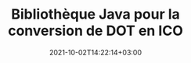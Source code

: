 ---
############################# Static ############################
layout: "autogen-gist"
date: 2021-10-02T14:22:14+03:00
draft: false
path: "fr/total/java/conversion/dot-to-ico/"
other_out_formats: "PDF DOC DOCX DOCM DOT DOTX DOTM TXT RTF HTML MHTML HTM MHT XLS XLSX XLSM XLSB XLT XLTX XLTM XLAM CSV TSV FODS DIF SXC PPT PPTX PPS PPSX PPSM POT POTX PPTM POTM ODT OTT ODS ODP OTP TIFF JPEG JPG PNG GIF BMP ICO WMF EMF DCM WEBP JP2 EMZ WMZ SVG SVGZ TGA XPS TEX MD PSD PSB EPUB WEB EXCEL IMAGE FODP DICOM"
ad_headline: "Conversion Java DOT en ICO"
ad_description: "API de conversion de documents DOT vers ICO pour Java | Plus de 100 formats de fichiers pris en charge"

############################# Head ############################
head_title: "Convertir DOT en ICO en Java | Bibliothèque de conversion de mots Java"
head_description: "API de conversion de documents de traitement de texte Java. Convertissez DOT en ICO et plus de 100 autres images et formats de fichiers dans des applications Java à l'aide des environnements de développement NetBeans, IntelliJ IDEA et Eclipse."

############################# Header ############################
title: "Bibliothèque Java pour la conversion de DOT en ICO"
description: "Convertissez par programme DOT en ICO dans les applications Java et J2SE à l'aide d'options de manipulation de documents flexibles pour personnaliser l'apparence du document résultant. La bibliothèque de conversion de documents Word convertit avec précision les formats de documents Word en PDF, feuille de calcul Excel, présentation PowerPoint, Photoshop, HTML, eBook, XML, images et de nombreux autres formats de fichiers populaires. Utilisation de plusieurs fonctionnalités de conversion de documents - convertissez l'intégralité du document ou choisissez des pages spécifiques du fichier de document source en fonction des numéros de page ou des plages de pages auto-sélectionnés et convertissez facilement en un format de document pris en charge sans utiliser de logiciel externe."

############################# SubMenu ############################
submenu:
    enable: false

############################# Content ############################
content:
    enable: true
    block:
    - title_left: "Comment convertir DOT en ICO en Java"
      content_left: |
          Effectuez la conversion de fichiers DOT en ICO en Java en trois étapes simples. Affichez le document MHTML converti tel quel ou rendez-le et affichez-le au format HTML sans utiliser de logiciel externe.

          -   Créez une nouvelle instance de la classe **Converter** et chargez le fichier DOT
          -   Définissez **ConvertOptions** pour le type de document ICO
          -   Appelez la méthode **Convert** de l'instance de classe **Converter** pour la conversion en ICO
          -   Définir les options du visualiseur HTML
          -   Créez un objet **Viewer** pour afficher le ICO converti au format HTML
          
      title_right: "Téléchargements et instructions d'installation"
      content_right: |
          Vous avez besoin des espaces de noms `GroupDocs.Conversion` et `GroupDocs.Viewer` pour convertir les formats de fichiers Word en une large gamme d'images et de types de documents tels que PDF, Microsoft Office (Word, Excel, PowerPoint, Project, Outlook), OpenDocument, HTML et Schémas CAO. Découvrez d'autres [API Java pour les documents Office](https://products.conholdate.com/total/java/) proposés par Conholdate.Total.
          
          Obtenez les fichiers d'assemblage respectifs à partir des [téléchargements](https://downloads.conholdate.com/total/java) ou récupérez l'ensemble du package à partir de [Maven](https://repository.conholdate.com/webapp/#/artifacts/browse/tree/General/repo) pour ajouter `Conholdate.Total for Java` directement dans votre espace de travail.
          
      gisthash: "675fd7fb45acf595fd9f872593eb2899"
      gistfile: "word-to-pdf-conversion.java"

    - title_left: "Ajouter un filigrane à Word et convertir en PDF"
      content_left: |
          Convertissez avec précision des documents Word en PDF en Java, exactement comme le fichier source d'origine et appliquez des filigranes de texte ou d'image aux pages du document converti.

          -   Créer une nouvelle instance de la classe **Converter** pour convertir le document Word DOCX
          -   Instanciez la classe **ConvertOptions** appropriée (PdfConvertOptions, WordProcessingConvertOptions, SpreadsheetConvertOptions)
          -   Créer une nouvelle instance de la classe **WatermarkOptions**
          -   Spécifiez les propriétés du filigrane (couleur, largeur, hauteur, texte, image, etc.)
          -   Définir la propriété **Watermark** de l'instance **ConvertOptions**
          -   Appelez la méthode **Convert** de l'instance de classe **Converter** pour la conversion de Word en PDF
          
      title_right: "Charger et convertir des documents situés à distance"
      content_right: |
          À l'aide de Conholdate.Total pour Java, les développeurs peuvent charger et convertir des documents à partir de divers emplacements distants et de ressources de stockage de documents dans le cloud telles qu'Amazon S3, Microsoft Azure Blob, FTP, un disque local, un flux ou une simple URL. Spécifiez simplement la méthode pour obtenir le flux de documents situé à distance, puis transmettez-le à la classe Converter en tant que constructeur.
          
          Conholdate.Total pour les API Java sont pris en charge sur différents systèmes d'exploitation tels que Windows J2SE, Linux (Ubuntu, OpenSUSE, CentOS et autres), macOS et tout type d'applications Java basées sur les environnements de développement Eclipse, IntelliJ NetBeans, IntelliJ IDEA ou Visual Studio Code.
          
      gisthash: "6999e55b491eea2906d7fefe2e636e33"
      gistfile: "add-watermark-to-word-and-convert-to-pdf.java"
          
    - title_left: "Conversion Word en PDF protégée par mot de passe"
      content_left: |
          Chargez et convertissez avec précision des documents de traitement de texte protégés par mot de passe en PDF dans vos applications basées sur Java - il vous suffit de quelques lignes de code. Les développeurs peuvent également transformer un document Word (DOC ou DOCX) en d'autres formats tels que Web (HTML, MHTML), Images (JPG, PNG TIFF, BMP), Markdown et bien d'autres sans avoir besoin d'installer Microsoft Word.

          -   Créer une nouvelle instance de la classe **Converter** et transmettre le chemin du document source
          -   Instanciez la classe **ConvertOptions** appropriée, par ex. (PdfConvertOptions, WordProcessingConvertOptions, SpreadsheetConvertOptions, etc.)
          -   Appelez la méthode **convert** de l'instance de classe **Converter** et transmettez le nom de fichier du document converti
        
      title_right: "Extraction d'informations sur les documents sources"
      content_right: |
          La fonction d'extraction d'informations sur les documents permet non seulement d'obtenir les informations de base sur le fichier du document source, mais elle prend également en charge l'extraction de certaines informations précieuses spécifiques au format de fichier. Il inclut les dates de début et de fin du projet d'un fichier Microsoft Project, toutes les restrictions d'impression sur un document PDF, la liste des dossiers inclus dans un fichier de données Outlook et les informations sur les calques et les mises en page dans un document CAO.

          Une autre fonctionnalité utile des API Java Conholdate.Total pour la conversion de documents est la détection automatique d'une extension de format de fichier inconnue du document source qui est livrée sous la forme d'un flux d'octets.
          
      gisthash: "35e23082b8fa43502d6784c38947eef1"
      gistfile: "password-protected-word-document-to-pdf-conversion.java"

    - title_left: "Convertir des pages Word spécifiques en PDF en Java"
      content_left: |
          L'API de conversion de documents Java vous permet de choisir des pages sélectionnées dans le document source et de les convertir avec précision au format de document pris en charge. L'exemple de code ci-dessous montre comment convertir les 1ère et 4ème pages d'un document Word en fichier PDF résultant.

          -   Créez une nouvelle instance de la classe **Converter** et chargez le document d'entrée (Word)
          -   Instanciez la classe **ConvertOptions** appropriée, par ex. (PdfConvertOptions, WordProcessingConvertOptions, SpreadsheetConvertOptions, etc.)
          -   Définissez la propriété **setPages** de l'instance **ConvertOptions** et mentionnez le numéro de page spécifique à convertir
          -   Appelez la méthode **convert** de l'instance de classe **Converter** et transmettez le nom de fichier (PDF) pour le document converti
        
      title_right: "Mise en cache des résultats des documents convertis"
      content_right: |
          Dans certains cas, la taille du document converti est plus grande et la conversion prend du temps. La bibliothèque de conversion de documents offre la fonction de mise en cache pour gérer efficacement de telles situations et accélérer le processus de conversion répétitif. Activez l'interface ICache pour qu'elle fonctionne avec l'implémentation du cache personnalisé à l'aide du point d'extension et contrôlez la conversion du cache, comme vous le souhaitez.

          Le résultat de la conversion est enregistré sur le lecteur local par défaut, mais tout type de stockage de cache peut être pris en charge en implémentant les interfaces appropriées telles qu'Amazon S3, Dropbox, Google Drive, Windows Azure, Reddis ou tout autre.
          
      gisthash: "98e5756c4d2150212f5abd2eb2067059"
      gistfile: "convert-specific-word-document-pages-to-pdf.java"
############################# About Formats ############################
about_formats:
    enable: false
############################# More Formats ############################
more_formats:
    enable: true
    auto: false
    other_out_formats: PDF DOC DOCX DOCM DOT DOTX DOTM TXT RTF HTML MHTML HTM MHT XLS XLSX XLSM XLSB XLT XLTX XLTM XLAM CSV TSV FODS DIF SXC PPT PPTX PPS PPSX PPSM POT POTX PPTM POTM ODT OTT ODS ODP OTP TIFF JPEG JPG PNG GIF BMP ICO WMF EMF DCM WEBP JP2 EMZ WMZ SVG SVGZ TGA XPS TEX MD PSD PSB EPUB WEB EXCEL IMAGE FODP DICOM
############################# Back to top ###############################
back_to_top:
  enable: true
---